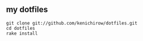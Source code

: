 ## my dotfiles

```
git clone git://github.com/kenichirow/dotfiles.git
cd dotfiles
rake install 
```
